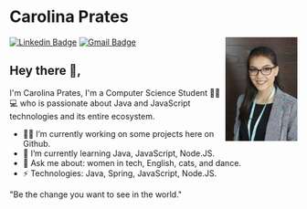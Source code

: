 # Carolina Prates


<img src="https://github.com/cpprates/cpprates/blob/master/assets/carolinalinkedin.png" width="25%" align="right" alt="Carolina Prates">

[![Linkedin Badge](https://img.shields.io/badge/-carolinapprates-blue?style=flat-square&logo=Linkedin&logoColor=white&link=https://www.linkedin.com/in/carolinapprates/)](https://www.linkedin.com/in/carolinapprates/)
[![Gmail Badge](https://img.shields.io/badge/-cpprates18@gmail.com-c14438?style=flat-square&logo=Gmail&logoColor=white&link=mailto:cpprates18@gmail.com)](mailto:cpprates18@gmail.com)
## Hey there 👋, 
I'm Carolina Prates, I'm a Computer Science Student 👩‍🎓💻 who is passionate about Java and JavaScript technologies and its entire ecosystem. 

- 👩‍💻 I’m currently working on some projects here on Github.
- 📖 I’m currently learning Java, JavaScript, Node.JS.
- 💬 Ask me about: women in tech, English, cats, and dance.
- ⚡ Technologies: Java, Spring, JavaScript, Node.JS.

"Be the change you want to see in the world."

